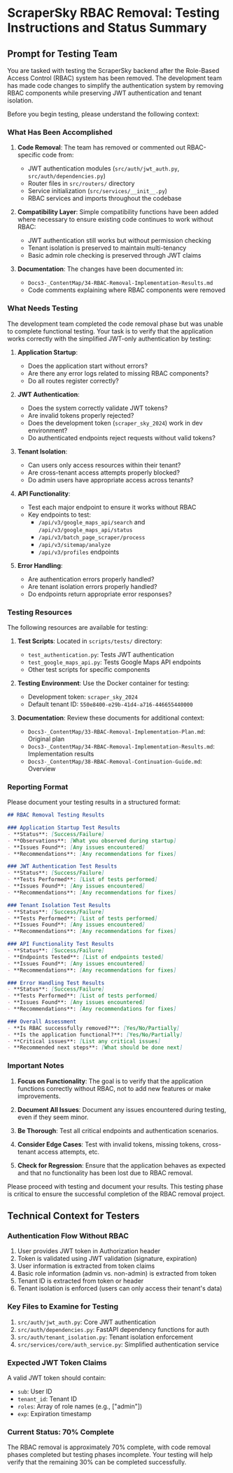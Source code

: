 # ScraperSky RBAC Removal: Testing Instructions and Status Summary

## Prompt for Testing Team

You are tasked with testing the ScraperSky backend after the Role-Based Access Control (RBAC) system has been removed. The development team has made code changes to simplify the authentication system by removing RBAC components while preserving JWT authentication and tenant isolation.

Before you begin testing, please understand the following context:

### What Has Been Accomplished

1. **Code Removal**: The team has removed or commented out RBAC-specific code from:
   - JWT authentication modules (`src/auth/jwt_auth.py`, `src/auth/dependencies.py`)
   - Router files in `src/routers/` directory
   - Service initialization (`src/services/__init__.py`)
   - RBAC services and imports throughout the codebase

2. **Compatibility Layer**: Simple compatibility functions have been added where necessary to ensure existing code continues to work without RBAC:
   - JWT authentication still works but without permission checking
   - Tenant isolation is preserved to maintain multi-tenancy
   - Basic admin role checking is preserved through JWT claims

3. **Documentation**: The changes have been documented in:
   - `Docs3-_ContentMap/34-RBAC-Removal-Implementation-Results.md`
   - Code comments explaining where RBAC components were removed

### What Needs Testing

The development team completed the code removal phase but was unable to complete functional testing. Your task is to verify that the application works correctly with the simplified JWT-only authentication by testing:

1. **Application Startup**:
   - Does the application start without errors?
   - Are there any error logs related to missing RBAC components?
   - Do all routes register correctly?

2. **JWT Authentication**:
   - Does the system correctly validate JWT tokens?
   - Are invalid tokens properly rejected?
   - Does the development token (`scraper_sky_2024`) work in dev environment?
   - Do authenticated endpoints reject requests without valid tokens?

3. **Tenant Isolation**:
   - Can users only access resources within their tenant?
   - Are cross-tenant access attempts properly blocked?
   - Do admin users have appropriate access across tenants?

4. **API Functionality**:
   - Test each major endpoint to ensure it works without RBAC
   - Key endpoints to test:
     - `/api/v3/google_maps_api/search` and `/api/v3/google_maps_api/status`
     - `/api/v3/batch_page_scraper/process`
     - `/api/v3/sitemap/analyze`
     - `/api/v3/profiles` endpoints

5. **Error Handling**:
   - Are authentication errors properly handled?
   - Are tenant isolation errors properly handled?
   - Do endpoints return appropriate error responses?

### Testing Resources

The following resources are available for testing:

1. **Test Scripts**: Located in `scripts/tests/` directory:
   - `test_authentication.py`: Tests JWT authentication
   - `test_google_maps_api.py`: Tests Google Maps API endpoints
   - Other test scripts for specific components

2. **Testing Environment**: Use the Docker container for testing:
   - Development token: `scraper_sky_2024`
   - Default tenant ID: `550e8400-e29b-41d4-a716-446655440000`

3. **Documentation**: Review these documents for additional context:
   - `Docs3-_ContentMap/33-RBAC-Removal-Implementation-Plan.md`: Original plan
   - `Docs3-_ContentMap/34-RBAC-Removal-Implementation-Results.md`: Implementation results
   - `Docs3-_ContentMap/38-RBAC-Removal-Continuation-Guide.md`: Overview

### Reporting Format

Please document your testing results in a structured format:

```markdown
## RBAC Removal Testing Results

### Application Startup Test Results
- **Status**: [Success/Failure]
- **Observations**: [What you observed during startup]
- **Issues Found**: [Any issues encountered]
- **Recommendations**: [Any recommendations for fixes]

### JWT Authentication Test Results
- **Status**: [Success/Failure]
- **Tests Performed**: [List of tests performed]
- **Issues Found**: [Any issues encountered]
- **Recommendations**: [Any recommendations for fixes]

### Tenant Isolation Test Results
- **Status**: [Success/Failure]
- **Tests Performed**: [List of tests performed]
- **Issues Found**: [Any issues encountered]
- **Recommendations**: [Any recommendations for fixes]

### API Functionality Test Results
- **Status**: [Success/Failure]
- **Endpoints Tested**: [List of endpoints tested]
- **Issues Found**: [Any issues encountered]
- **Recommendations**: [Any recommendations for fixes]

### Error Handling Test Results
- **Status**: [Success/Failure]
- **Tests Performed**: [List of tests performed]
- **Issues Found**: [Any issues encountered]
- **Recommendations**: [Any recommendations for fixes]

### Overall Assessment
- **Is RBAC successfully removed?**: [Yes/No/Partially]
- **Is the application functional?**: [Yes/No/Partially]
- **Critical issues**: [List any critical issues]
- **Recommended next steps**: [What should be done next]
```

### Important Notes

1. **Focus on Functionality**: The goal is to verify that the application functions correctly without RBAC, not to add new features or make improvements.

2. **Document All Issues**: Document any issues encountered during testing, even if they seem minor.

3. **Be Thorough**: Test all critical endpoints and authentication scenarios.

4. **Consider Edge Cases**: Test with invalid tokens, missing tokens, cross-tenant access attempts, etc.

5. **Check for Regression**: Ensure that the application behaves as expected and that no functionality has been lost due to RBAC removal.

Please proceed with testing and document your results. This testing phase is critical to ensure the successful completion of the RBAC removal project.

## Technical Context for Testers

### Authentication Flow Without RBAC

1. User provides JWT token in Authorization header
2. Token is validated using JWT validation (signature, expiration)
3. User information is extracted from token claims
4. Basic role information (admin vs. non-admin) is extracted from token
5. Tenant ID is extracted from token or header
6. Tenant isolation is enforced (users can only access their tenant's data)

### Key Files to Examine for Testing

1. `src/auth/jwt_auth.py`: Core JWT authentication
2. `src/auth/dependencies.py`: FastAPI dependency functions for auth
3. `src/auth/tenant_isolation.py`: Tenant isolation enforcement
4. `src/services/core/auth_service.py`: Simplified authentication service

### Expected JWT Token Claims

A valid JWT token should contain:
- `sub`: User ID
- `tenant_id`: Tenant ID
- `roles`: Array of role names (e.g., ["admin"])
- `exp`: Expiration timestamp

### Current Status: 70% Complete

The RBAC removal is approximately 70% complete, with code removal phases completed but testing phases incomplete. Your testing will help verify that the remaining 30% can be completed successfully.
